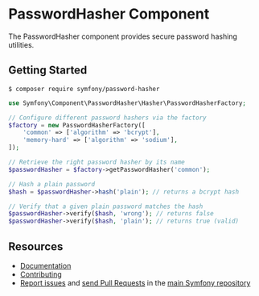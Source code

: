 PasswordHasher Component
========================

The PasswordHasher component provides secure password hashing utilities.

Getting Started
---------------

```
$ composer require symfony/password-hasher
```

```php
use Symfony\Component\PasswordHasher\Hasher\PasswordHasherFactory;

// Configure different password hashers via the factory
$factory = new PasswordHasherFactory([
    'common' => ['algorithm' => 'bcrypt'],
    'memory-hard' => ['algorithm' => 'sodium'],
]);

// Retrieve the right password hasher by its name
$passwordHasher = $factory->getPasswordHasher('common');

// Hash a plain password
$hash = $passwordHasher->hash('plain'); // returns a bcrypt hash

// Verify that a given plain password matches the hash
$passwordHasher->verify($hash, 'wrong'); // returns false
$passwordHasher->verify($hash, 'plain'); // returns true (valid)
```

Resources
---------

 * [Documentation](https://symfony.com/doc/current/password-hasher.html)
 * [Contributing](https://symfony.com/doc/current/contributing/index.html)
 * [Report issues](https://github.com/symfony/symfony/issues) and
   [send Pull Requests](https://github.com/symfony/symfony/pulls)
   in the [main Symfony repository](https://github.com/symfony/symfony)
